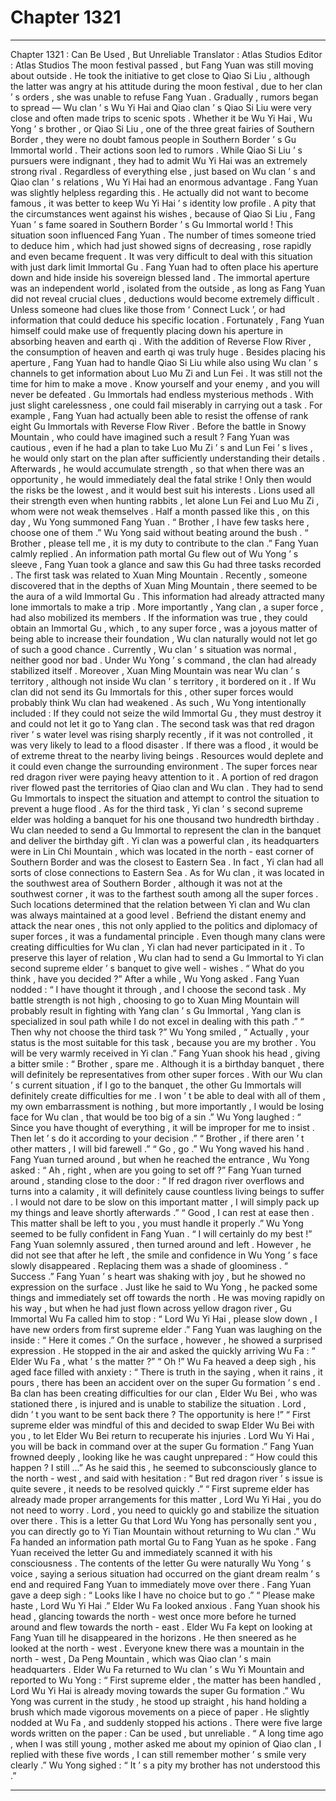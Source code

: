 
# Chapter 1321


---

Chapter 1321 : Can Be Used , But Unreliable
Translator :
Atlas Studios
Editor :
Atlas Studios
The moon festival passed , but Fang Yuan was still moving about outside .
He took the initiative to get close to Qiao Si Liu , although the latter was angry at his attitude during the moon festival , due to her clan ’ s orders , she was unable to refuse Fang Yuan .
Gradually , rumors began to spread —
Wu clan ’ s Wu Yi Hai and Qiao clan ’ s Qiao Si Liu were very close and often made trips to scenic spots .
Whether it be Wu Yi Hai , Wu Yong ’ s brother , or Qiao Si Liu , one of the three great fairies of Southern Border , they were no doubt famous people in Southern Border ’ s Gu Immortal world .
Their actions soon led to rumors .
While Qiao Si Liu ’ s pursuers were indignant , they had to admit Wu Yi Hai was an extremely strong rival . Regardless of everything else , just based on Wu clan ’ s and Qiao clan ’ s relations , Wu Yi Hai had an enormous advantage .
Fang Yuan was slightly helpless regarding this .
He actually did not want to become famous , it was better to keep Wu Yi Hai ’ s identity low profile .
A pity that the circumstances went against his wishes , because of Qiao Si Liu , Fang Yuan ’ s fame soared in Southern Border ’ s Gu Immortal world !
This situation soon influenced Fang Yuan .
The number of times someone tried to deduce him , which had just showed signs of decreasing , rose rapidly and even became frequent .
It was very difficult to deal with this situation with just dark limit Immortal Gu .
Fang Yuan had to often place his aperture down and hide inside his sovereign blessed land .
The immortal aperture was an independent world , isolated from the outside , as long as Fang Yuan did not reveal crucial clues , deductions would become extremely difficult .
Unless someone had clues like those from ‘ Connect Luck ’, or had information that could deduce his specific location .
Fortunately , Fang Yuan himself could make use of frequently placing down his aperture in absorbing heaven and earth qi . With the addition of Reverse Flow River , the consumption of heaven and earth qi was truly huge .
Besides placing his aperture , Fang Yuan had to handle Qiao Si Liu while also using Wu clan ’ s channels to get information about Luo Mu Zi and Lun Fei .
It was still not the time for him to make a move .
Know yourself and your enemy , and you will never be defeated .
Gu Immortals had endless mysterious methods . With just slight carelessness , one could fail miserably in carrying out a task .
For example , Fang Yuan had actually been able to resist the offense of rank eight Gu Immortals with Reverse Flow River . Before the battle in Snowy Mountain , who could have imagined such a result ?
Fang Yuan was cautious , even if he had a plan to take Luo Mu Zi ’ s and Lun Fei ’ s lives , he would only start on the plan after sufficiently understanding their details .
Afterwards , he would accumulate strength , so that when there was an opportunity , he would immediately deal the fatal strike !
Only then would the risks be the lowest , and it would best suit his interests .
Lions used all their strength even when hunting rabbits , let alone Lun Fei and Luo Mu Zi , whom were not weak themselves .
Half a month passed like this , on this day , Wu Yong summoned Fang Yuan .
“ Brother , I have few tasks here , choose one of them .” Wu Yong said without beating around the bush .
“ Brother , please tell me , it is my duty to contribute to the clan .” Fang Yuan calmly replied .
An information path mortal Gu flew out of Wu Yong ’ s sleeve , Fang Yuan took a glance and saw this Gu had three tasks recorded .
The first task was related to Xuan Ming Mountain .
Recently , someone discovered that in the depths of Xuan Ming Mountain , there seemed to be the aura of a wild Immortal Gu .
This information had already attracted many lone immortals to make a trip .
More importantly , Yang clan , a super force , had also mobilized its members .
If the information was true , they could obtain an Immortal Gu , which , to any super force , was a joyous matter of being able to increase their foundation , Wu clan naturally would not let go of such a good chance .
Currently , Wu clan ’ s situation was normal , neither good nor bad . Under Wu Yong ’ s command , the clan had already stabilized itself .
Moreover , Xuan Ming Mountain was near Wu clan ’ s territory , although not inside Wu clan ’ s territory , it bordered on it .
If Wu clan did not send its Gu Immortals for this , other super forces would probably think Wu clan had weakened .
As such , Wu Yong intentionally included : If they could not seize the wild Immortal Gu , they must destroy it and could not let it go to Yang clan .
The second task was that red dragon river ’ s water level was rising sharply recently , if it was not controlled , it was very likely to lead to a flood disaster .
If there was a flood , it would be of extreme threat to the nearby living beings . Resources would deplete and it could even change the surrounding environment .
The super forces near red dragon river were paying heavy attention to it .
A portion of red dragon river flowed past the territories of Qiao clan and Wu clan .
They had to send Gu Immortals to inspect the situation and attempt to control the situation to prevent a huge flood .
As for the third task , Yi clan ’ s second supreme elder was holding a banquet for his one thousand two hundredth birthday .
Wu clan needed to send a Gu Immortal to represent the clan in the banquet and deliver the birthday gift .
Yi clan was a powerful clan , its headquarters were in Lin Chi Mountain , which was located in the north - east corner of Southern Border and was the closest to Eastern Sea .
In fact , Yi clan had all sorts of close connections to Eastern Sea .
As for Wu clan , it was located in the southwest area of Southern Border , although it was not at the southwest corner , it was to the farthest south among all the super forces .
Such locations determined that the relation between Yi clan and Wu clan was always maintained at a good level .
Befriend the distant enemy and attack the near ones , this not only applied to the politics and diplomacy of super forces , it was a fundamental principle .
Even though many clans were creating difficulties for Wu clan , Yi clan had never participated in it . To preserve this layer of relation , Wu clan had to send a Gu Immortal to Yi clan second supreme elder ’ s banquet to give well - wishes .
“ What do you think , have you decided ?” After a while , Wu Yong asked .
Fang Yuan nodded : “ I have thought it through , and I choose the second task . My battle strength is not high , choosing to go to Xuan Ming Mountain will probably result in fighting with Yang clan ’ s Gu Immortal , Yang clan is specialized in soul path while I do not excel in dealing with this path .”
“ Then why not choose the third task ?” Wu Yong smiled , “ Actually , your status is the most suitable for this task , because you are my brother . You will be very warmly received in Yi clan .”
Fang Yuan shook his head , giving a bitter smile : “ Brother , spare me . Although it is a birthday banquet , there will definitely be representatives from other super forces . With our Wu clan ’ s current situation , if I go to the banquet , the other Gu Immortals will definitely create difficulties for me . I won ’ t be able to deal with all of them , my own embarrassment is nothing , but more importantly , I would be losing face for Wu clan , that would be too big of a sin .”
Wu Yong laughed : “ Since you have thought of everything , it will be improper for me to insist . Then let ’ s do it according to your decision .”
“ Brother , if there aren ’ t other matters , I will bid farewell .”
“ Go , go .” Wu Yong waved his hand .
Fang Yuan turned around , but when he reached the entrance , Wu Yong asked : “ Ah , right , when are you going to set off ?”
Fang Yuan turned around , standing close to the door : “ If red dragon river overflows and turns into a calamity , it will definitely cause countless living beings to suffer . I would not dare to be slow on this important matter , I will simply pack up my things and leave shortly afterwards .”
“ Good , I can rest at ease then . This matter shall be left to you , you must handle it properly .” Wu Yong seemed to be fully confident in Fang Yuan .
“ I will certainly do my best !” Fang Yuan solemnly assured , then turned around and left .
However , he did not see that after he left , the smile and confidence in Wu Yong ’ s face slowly disappeared .
Replacing them was a shade of gloominess .
“ Success .” Fang Yuan ’ s heart was shaking with joy , but he showed no expression on the surface . Just like he said to Wu Yong , he packed some things and immediately set off towards the north .
He was moving rapidly on his way , but when he had just flown across yellow dragon river , Gu Immortal Wu Fa called him to stop : “ Lord Wu Yi Hai , please slow down , I have new orders from first supreme elder .”
Fang Yuan was laughing on the inside : “ Here it comes .”
On the surface , however , he showed a surprised expression . He stopped in the air and asked the quickly arriving Wu Fa : “ Elder Wu Fa , what ’ s the matter ?”
“ Oh !” Wu Fa heaved a deep sigh , his aged face filled with anxiety : “ There is truth in the saying , when it rains , it pours , there has been an accident over on the super Gu formation ’ s end . Ba clan has been creating difficulties for our clan , Elder Wu Bei , who was stationed there , is injured and is unable to stabilize the situation . Lord , didn ’ t you want to be sent back there ? The opportunity is here !”
“ First supreme elder was mindful of this and decided to swap Elder Wu Bei with you , to let Elder Wu Bei return to recuperate his injuries . Lord Wu Yi Hai , you will be back in command over at the super Gu formation .”
Fang Yuan frowned deeply , looking like he was caught unprepared : “ How could this happen ? I still …”
As he said this , he seemed to subconsciously glance to the north - west , and said with hesitation : “ But red dragon river ’ s issue is quite severe , it needs to be resolved quickly .”
“ First supreme elder has already made proper arrangements for this matter , Lord Wu Yi Hai , you do not need to worry . Lord , you need to quickly go and stabilize the situation over there . This is a letter Gu that Lord Wu Yong has personally sent you , you can directly go to Yi Tian Mountain without returning to Wu clan .” Wu Fa handed an information path mortal Gu to Fang Yuan as he spoke .
Fang Yuan received the letter Gu and immediately scanned it with his consciousness .
The contents of the letter Gu were naturally Wu Yong ’ s voice , saying a serious situation had occurred on the giant dream realm ’ s end and required Fang Yuan to immediately move over there .
Fang Yuan gave a deep sigh : “ Looks like I have no choice but to go .”
“ Please make haste , Lord Wu Yi Hai .” Elder Wu Fa looked anxious .
Fang Yuan shook his head , glancing towards the north - west once more before he turned around and flew towards the north - east .
Elder Wu Fa kept on looking at Fang Yuan till he disappeared in the horizons .
He then sneered as he looked at the north - west . Everyone knew there was a mountain in the north - west , Da Peng Mountain , which was Qiao clan ’ s main headquarters .
Elder Wu Fa returned to Wu clan ’ s Wu Yi Mountain and reported to Wu Yong : “ First supreme elder , the matter has been handled , Lord Wu Yi Hai is already moving towards the super Gu formation .”
Wu Yong was current in the study , he stood up straight , his hand holding a brush which made vigorous movements on a piece of paper .
He slightly nodded at Wu Fa , and suddenly stopped his actions .
There were five large words written on the paper : Can be used , but unreliable .
“ A long time ago , when I was still young , mother asked me about my opinion of Qiao clan , I replied with these five words , I can still remember mother ’ s smile very clearly .” Wu Yong sighed : “ It ’ s a pity my brother has not understood this .”

---

